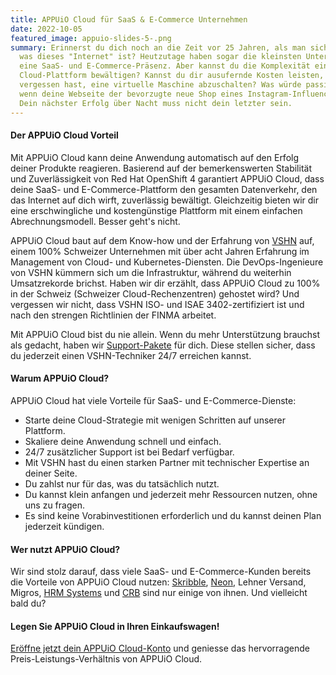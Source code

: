 ```yaml
---
title: APPUiO Cloud für SaaS & E-Commerce Unternehmen
date: 2022-10-05
featured_image: appuio-slides-5-.png
summary: Erinnerst du dich noch an die Zeit vor 25 Jahren, als man sich fragte,
  was dieses "Internet" ist? Heutzutage haben sogar die kleinsten Unternehmen
  eine SaaS- und E-Commerce-Präsenz. Aber kannst du die Komplexität einer
  Cloud-Plattform bewältigen? Kannst du dir ausufernde Kosten leisten, wenn du
  vergessen hast, eine virtuelle Maschine abzuschalten? Was würde passieren,
  wenn deine Webseite der bevorzugte neue Shop eines Instagram-Influencers wird?
  Dein nächster Erfolg über Nacht muss nicht dein letzter sein.
---
```

#### Der APPUiO Cloud Vorteil

Mit APPUiO Cloud kann deine Anwendung automatisch auf den Erfolg deiner Produkte reagieren. Basierend auf der bemerkenswerten Stabilität und Zuverlässigkeit von Red Hat OpenShift 4 garantiert APPUiO Cloud, dass deine SaaS- und E-Commerce-Plattform den gesamten Datenverkehr, den das Internet auf dich wirft, zuverlässig bewältigt. Gleichzeitig bieten wir dir eine erschwingliche und kostengünstige Plattform mit einem einfachen Abrechnungsmodell. Besser geht's nicht.  

APPUiO Cloud baut auf dem Know-how und der Erfahrung von [VSHN](https://www.vshn.ch/) auf, einem 100% Schweizer Unternehmen mit über acht Jahren Erfahrung im Management von Cloud- und Kubernetes-Diensten. Die DevOps-Ingenieure von VSHN kümmern sich um die Infrastruktur, während du weiterhin Umsatzrekorde brichst. Haben wir dir erzählt,  dass APPUiO Cloud zu 100% in der Schweiz (Schweizer Cloud-Rechenzentren) gehostet wird? Und vergessen wir nicht, dass VSHN ISO- und ISAE 3402-zertifiziert ist und nach den strengen Richtlinien der FINMA arbeitet. 

Mit APPUiO Cloud bist du nie allein. Wenn du mehr Unterstützung brauchst als gedacht, haben wir [Support-Pakete](https://products.docs.vshn.ch/products/appuio/cloud/support_packages.html) für dich. Diese stellen sicher, dass du jederzeit einen VSHN-Techniker 24/7 erreichen kannst.  

#### Warum APPUiO Cloud?

APPUiO Cloud hat viele Vorteile für SaaS- und E-Commerce-Dienste:

* Starte deine Cloud-Strategie mit wenigen Schritten auf unserer Plattform.
* Skaliere deine Anwendung schnell und einfach.
* 24/7 zusätzlicher Support ist bei Bedarf verfügbar. 
* Mit VSHN hast du einen starken Partner mit technischer Expertise an deiner Seite.
* Du zahlst nur für das, was du tatsächlich nutzt. 
* Du kannst klein anfangen und jederzeit mehr Ressourcen nutzen, ohne uns zu fragen.
* Es sind keine Vorabinvestitionen erforderlich und du kannst deinen Plan jederzeit kündigen. 

#### Wer nutzt APPUiO Cloud?

Wir sind stolz darauf, dass viele SaaS- und E-Commerce-Kunden bereits die Vorteile von APPUiO Cloud nutzen: [Skribble](https://www.vshn.ch/en/success-stories/skribble/), [Neon](https://www.vshn.ch/en/success-stories/neon/), Lehner Versand, Migros, [HRM Systems](https://www.vshn.ch/en/success-stories/hrm-systems/) und [CRB](https://www.vshn.ch/en/success-stories/crb/) sind nur einige von ihnen. Und vielleicht bald du?

#### Legen Sie APPUiO Cloud in Ihren Einkaufswagen!

[Eröffne jetzt dein APPUiO Cloud-Konto](https://appuio.cloud/register) und geniesse das hervorragende Preis-Leistungs-Verhältnis von APPUiO Cloud.